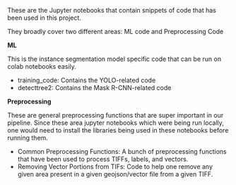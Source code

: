 These are the Jupyter notebooks that contain snippets of code that has been used in this project.

They broadly cover two different areas: ML code and Preprocessing Code

**ML**

This is the instance segmentation model specific code that can be run on colab notebooks easily.
* training_code: Contains the YOLO-related code
* detecttree2: Contains the Mask R-CNN-related code

**Preprocessing**

These are general preprocessing functions that are super important in our pipeline. Since these area jupyter notebooks
which were being run locally, one would need to install the libraries being used in these notebooks before running
them.
* Common Preprocessing Functions: A bunch of preprocessing functions that have been used to process TIFFs, labels,
and vectors.
* Removing Vector Portions from TIFs: Code to help one remove any given area present in a given geojson/vector file
from a given TIFF.
